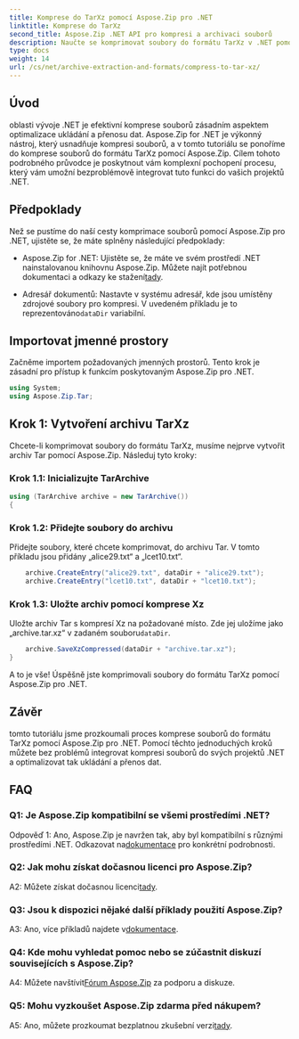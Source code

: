 ```yaml
---
title: Komprese do TarXz pomocí Aspose.Zip pro .NET
linktitle: Komprese do TarXz
second_title: Aspose.Zip .NET API pro kompresi a archivaci souborů
description: Naučte se komprimovat soubory do formátu TarXz v .NET pomocí Aspose.Zip. Postupujte podle našeho podrobného průvodce pro efektivní ukládání a přenos souborů.
type: docs
weight: 14
url: /cs/net/archive-extraction-and-formats/compress-to-tar-xz/
---
```

## Úvod

oblasti vývoje .NET je efektivní komprese souborů zásadním aspektem optimalizace ukládání a přenosu dat. Aspose.Zip for .NET je výkonný nástroj, který usnadňuje kompresi souborů, a v tomto tutoriálu se ponoříme do komprese souborů do formátu TarXz pomocí Aspose.Zip. Cílem tohoto podrobného průvodce je poskytnout vám komplexní pochopení procesu, který vám umožní bezproblémově integrovat tuto funkci do vašich projektů .NET.

## Předpoklady

Než se pustíme do naší cesty komprimace souborů pomocí Aspose.Zip pro .NET, ujistěte se, že máte splněny následující předpoklady:

-  Aspose.Zip for .NET: Ujistěte se, že máte ve svém prostředí .NET nainstalovanou knihovnu Aspose.Zip. Můžete najít potřebnou dokumentaci a odkazy ke stažení[tady](https://reference.aspose.com/zip/net/).

-  Adresář dokumentů: Nastavte v systému adresář, kde jsou umístěny zdrojové soubory pro kompresi. V uvedeném příkladu je to reprezentováno`dataDir` variabilní.

## Importovat jmenné prostory

Začněme importem požadovaných jmenných prostorů. Tento krok je zásadní pro přístup k funkcím poskytovaným Aspose.Zip pro .NET.

```csharp
using System;
using Aspose.Zip.Tar;
```

## Krok 1: Vytvoření archivu TarXz

Chcete-li komprimovat soubory do formátu TarXz, musíme nejprve vytvořit archiv Tar pomocí Aspose.Zip. Následuj tyto kroky:

### Krok 1.1: Inicializujte TarArchive

```csharp
using (TarArchive archive = new TarArchive())
{
```

### Krok 1.2: Přidejte soubory do archivu

Přidejte soubory, které chcete komprimovat, do archivu Tar. V tomto příkladu jsou přidány „alice29.txt“ a „lcet10.txt“.

```csharp
    archive.CreateEntry("alice29.txt", dataDir + "alice29.txt");
    archive.CreateEntry("lcet10.txt", dataDir + "lcet10.txt");
```

### Krok 1.3: Uložte archiv pomocí komprese Xz

 Uložte archiv Tar s kompresí Xz na požadované místo. Zde jej uložíme jako „archive.tar.xz“ v zadaném souboru`dataDir`.

```csharp
    archive.SaveXzCompressed(dataDir + "archive.tar.xz");
}
```

A to je vše! Úspěšně jste komprimovali soubory do formátu TarXz pomocí Aspose.Zip pro .NET.

## Závěr

tomto tutoriálu jsme prozkoumali proces komprese souborů do formátu TarXz pomocí Aspose.Zip pro .NET. Pomocí těchto jednoduchých kroků můžete bez problémů integrovat kompresi souborů do svých projektů .NET a optimalizovat tak ukládání a přenos dat.

## FAQ

### Q1: Je Aspose.Zip kompatibilní se všemi prostředími .NET?

 Odpověď 1: Ano, Aspose.Zip je navržen tak, aby byl kompatibilní s různými prostředími .NET. Odkazovat na[dokumentace](https://reference.aspose.com/zip/net/) pro konkrétní podrobnosti.

### Q2: Jak mohu získat dočasnou licenci pro Aspose.Zip?

 A2: Můžete získat dočasnou licenci[tady](https://purchase.aspose.com/temporary-license/).

### Q3: Jsou k dispozici nějaké další příklady použití Aspose.Zip?

 A3: Ano, více příkladů najdete v[dokumentace](https://reference.aspose.com/zip/net/).

### Q4: Kde mohu vyhledat pomoc nebo se zúčastnit diskuzí souvisejících s Aspose.Zip?

 A4: Můžete navštívit[Fórum Aspose.Zip](https://forum.aspose.com/c/zip/37) za podporu a diskuze.

### Q5: Mohu vyzkoušet Aspose.Zip zdarma před nákupem?

 A5: Ano, můžete prozkoumat bezplatnou zkušební verzi[tady](https://releases.aspose.com/zip/net).